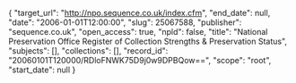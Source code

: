 {
  "target_url": "http://npo.sequence.co.uk/index.cfm", 
  "end_date": null, 
  "date": "2006-01-01T12:00:00", 
  "slug": 25067588, 
  "publisher": "sequence.co.uk", 
  "open_access": true, 
  "npld": false, 
  "title": "National Preservation Office Register of Collection Strengths & Preservation Status", 
  "subjects": [], 
  "collections": [], 
  "record_id": "20060101T120000/RDloFNWK75D9j0w9DPBQow==", 
  "scope": "root", 
  "start_date": null
}

